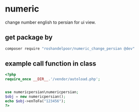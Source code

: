 numeric
=======
change number english to persian for ui view.


get package by
--------------
```bash
composer require "roshandelpoor/numeric_change_persian @dev"
```

example call function in class
------------------------------

```php
<?php
require_once __DIR__.'/vendor/autoload.php';


use numericpersian\numericpersian;
$obj = new numericpersian();
echo $obj->enToFa("123456");
?>
```
